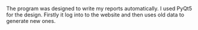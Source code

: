 The program was designed to write my reports automatically. I used PyQt5 for the design. Firstly it log into to the website and then uses old data to generate new ones.
